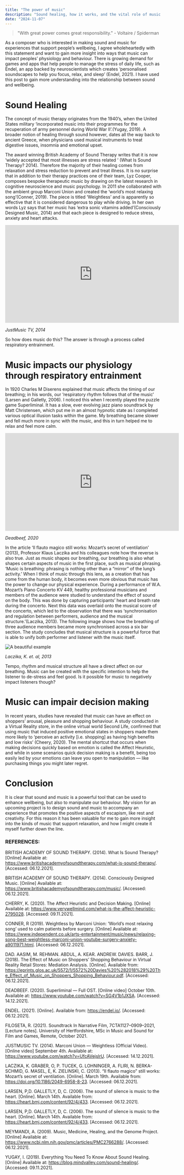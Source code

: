 ```yaml
---
title: "The power of music"
description: "Sound healing, how it works, and the vital role of music in games and experiences that support wellbeing."
date: "2024-11-07"
---
```


> "With great power comes great responsibility." - Voltaire / Spiderman

As a composer who is interested in making sound and music for experiences that support people’s wellbeing, I agree wholeheartedly with this statement and want to gain more insight into ways that music can impact peoples’ physiology and behaviour. There is growing demand for games and apps that help people to manage the stress of daily life, such as Endel, an app backed by neuroscientists which creates ‘personalised soundscapes to help you focus, relax, and sleep’ (Endel, 2021). I have used this post to gain more understanding into the relationship between sound and wellbeing.

# Sound Healing
The concept of music therapy originates from the 1940’s, when the United States military ‘incorporated music into their programmes for the recuperation of army personnel during World War II’.(Yugay, 2019). A broader notion of healing through sound however, dates all the way back to ancient Greece, when physicians used musical instruments to treat digestive issues, insomnia and emotional upset.

The award winning British Academy of Sound Therapy writes that it is now ‘widely accepted that most illnesses are stress related ‘ (What Is Sound Therapy? 2014). Therefore the majority of their healing comes from relaxation and stress reduction to prevent and treat illness. It is no surprise that in addition to their therapy practices one of their team, Lyz Cooper, composes bespoke therapeutic music by drawing on the latest research in cognitive neuroscience and music psychology. In 2011 she collaborated with the ambient group Marconi Union and created the ‘world’s most relaxing song’(Conner, 2019). The piece is titled ‘Weightless’ and is apparently so effective that it is considered dangerous to play while driving. In her own words Lyz says that her music has ‘extra sonic vitamins added’(Consciously Designed Music, 2014) and that each piece is designed to reduce stress, anxiety and heart attacks.

<iframe width="560" height="315" src="https://www.youtube.com/embed/UfcAVejslrU" frameborder="0" allow="accelerometer; autoplay; encrypted-media; gyroscope; picture-in-picture" allowfullscreen></iframe>

*JustMusic TV, 2014*

So how does music do this? The answer is through a process called respiratory entrainment.

# Music impacts our physiology through respiratory entrainment
In 1920 Charles M Diserens explained that music affects the timing of our breathing; in his words, our ‘respiratory rhythm follows that of the music’ (Larsen and Galletly, 2006). I noticed this when I recently played the puzzle game Superliminal. It has a slow, ever evolving jazz piano soundtrack by Matt Christensen, which put me in an almost hypnotic state as I completed various optical illusion tasks within the game. My breathing became slower and fell much more in sync with the music, and this in turn helped me to relax and feel more calm.

<iframe width="560" height="315" src="https://www.youtube.com/embed/SG4V1b1JXSA
" frameborder="0" allow="accelerometer; autoplay; encrypted-media; gyroscope; picture-in-picture" allowfullscreen></iframe>

*Deadbeef, 2020*

In the article ‘Il flauto magico still works: Mozart’s secret of ventilation’ (2013), Professor Klaus Laczika and his colleagues note how the reverse is also true. Just as music shapes our breathing, our breathing is also what shapes certain aspects of music in the first place, such as musical phrasing. ‘Music is breathing: phrasing is nothing other than a “mirror” of the lung’s activity.’ When I think of music through this lens, as a creation that has come from the human body, it becomes even more obvious that music has the power to change our physical experience. During a performance of W.A. Mozart’s Piano Concerto KV 449, healthy professional musicians and members of the audience were studied to understand the effect of sound on the body. This was done by capturing participants’ heart and breath rate during the concerto. Next this data was overlaid onto the musical score of the concerto, which led to the observation that there was ‘synchronisation and regulation between performers, audience and the musical structure.’(Laczika, 2013). The following image shows how the breathing of three audience members became more synchronised across a six bar section. The study concludes that musical structure is a powerful force that is able to unify both performer and listener with the music itself.

![A beautiful example](/images/blogImages/the-Power-of-music-image-1.jpeg)

*Laczika, K. et. al, 2013*

Tempo, rhythm and musical structure all have a direct affect on our breathing. Music can be created with the specific intention to help the listener to de-stress and feel good. Is it possible for music to negatively impact listeners though?

# Music can impair decision making
In recent years, studies have revealed that music can have an effect on shoppers’ arousal, pleasure and shopping behaviour. A study conducted in a Virtual Reality store, in the online virtual world Second Life, confirmed that using music that induced positive emotional states in shoppers made them more likely to ‘perceive an activity [i.e. shopping] as having high benefits and low risks’ (Cheery, 2020). The mental shortcut that occurs when making decisions quickly based on emotion is called the Affect Heuristic, and while in some scenarios quick decision making is a benefit, being too easily led by your emotions can leave you open to manipulation — like purchasing things you might later regret.

# Conclusion
It is clear that sound and music is a powerful tool that can be used to enhance wellbeing, but also to manipulate our behaviour. My vision for an upcoming project is to design sound and music to accompany an experience that promotes the positive aspects of escapism, like rest and creativity. For this reason it has been valuable for me to gain more insight into the kinds of music that support relaxation, and how I might create it myself further down the line.

### REFERENCES:
<div class="references">

BRITISH ACADEMY OF SOUND THERAPY. (2014). What Is Sound Therapy? [Online] Available at: https://www.britishacademyofsoundtherapy.com/what-is-sound-therapy/. [Accessed: 06.12.2021].

BRITISH ACADEMY OF SOUND THERAPY. (2014). Consciously Designed Music. [Online] Available at: https://www.britishacademyofsoundtherapy.com/music/. [Accessed: 06.12.2021].

CHERRY, K. (2020). The Affect Heuristic and Decision Making. [Online] Available at: https://www.verywellmind.com/what-is-the-affect-heuristic-2795028. [Accessed: 09.11.2021].

CONNER, R (2019). Weightless by Marconi Union: ‘World’s most relaxing song’ used to calm patients before surgery. [Online] Available at: https://www.independent.co.uk/arts-entertainment/music/news/relaxing-song-best-weightless-marconi-union-youtube-surgery-anxiety-a9011971.html. [Accessed: 06.12.2021].

DAD. AASIM, M. REHMAN. ABDUL, A. KEAR. ANDREW. DAVIES. BARR, J. (2018). The Effect of Music on Shoppers’ Shopping Behaviour in Virtual Reality Retail Stores: Mediation Analysis. [Online]. Available from: https://eprints.glos.ac.uk/5572/1/5572%20Davies%20%282018%29%20The_Effect_of_Music_on_Shoppers_Shopping_Behaviour.pdf. [Accessed: 06.12.2021].

DEADBEEF. (2020). Superliminal — Full OST. [Online video] October 10th. Available at: https://www.youtube.com/watch?v=SG4V1b1JXSA. [Accessed: 14.12.2021].

ENDEL. (2021). [Online]. Available from: https://endel.io/. [Accessed: 06.12.2021].

FILOSETA, R. (2021). Soundtrack In Narrative Film, 7CTA1127–0909–2021, [Lecture notes]. University of Hertfordshire, MSc in Music and Sound for Film and Games, Remote, October 2021.

JUSTMUSIC TV. (2014). Marconi Union — Weightless (Official Video). [Online video] September 4th. Available at: https://www.youtube.com/watch?v=UfcAVejslrU. [Accessed: 14.12.2021].

LACZIKA, K. GRABER, O, P. TUCEK, G. LOHNINGER, A. FLIRI, N. BERKA-SCHMID, G. MASEL, E, K. ZIELINSKI, C. (2013). “Il flauto magico” still works: Mozart’s secret of ventilation. [Online]. March 19th. Available from: https://doi.org/10.1186/2049-6958-8-23. [Accessed: 06.12.2021].

LARSEN, P,D. GALLETLY, D, C. (2006). The sound of silence is music to the heart. [Online]. March 14th. Available from: https://heart.bmj.com/content/92/4/433. [Accessed: 06.12.2021].

LARSEN, P,D. GALLETLY, D, C. (2006). The sound of silence is music to the heart. [Online]. March 14th. Available from: https://heart.bmj.com/content/92/4/433. [Accessed: 06.12.2021].

MEYMANDI, A. (2009). Music, Medicine, Healing, and the Genome Project. [Online] Available at: https://www.ncbi.nlm.nih.gov/pmc/articles/PMC2766288/. [Accessed: 06.12.2021].

YUGAY, I. (2019). Everything You Need To Know About Sound Healing. [Online] Available at: https://blog.mindvalley.com/sound-healing/. [Accessed: 09.11.2021].
</div>